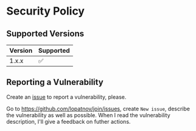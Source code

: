 # Security Policy

## Supported Versions

| Version | Supported          |
| ------- | ------------------ |
| 1.x.x   | :white_check_mark: |

## Reporting a Vulnerability

Create an [issue][issue] to report a vulnerability, please.

Go to <https://github.com/lopatnov/join/issues>, create `New issue`, describe the vulnerability as well as possible. When I read the vulnerability description, I'll give a feedback on futher actions.

[issue]: https://github.com/lopatnov/join/issues
